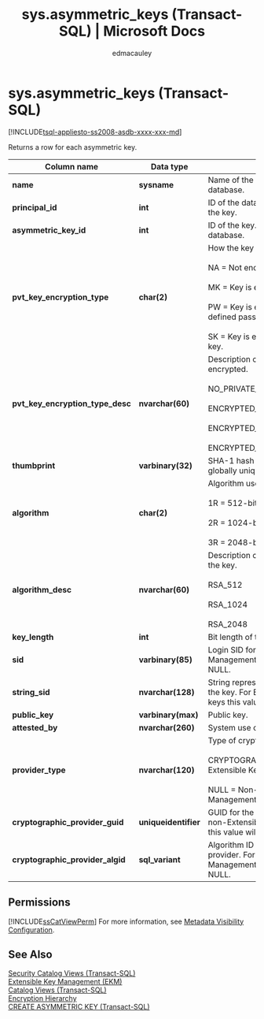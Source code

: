 ﻿---
title: "sys.asymmetric_keys (Transact-SQL) | Microsoft Docs"
ms.custom: ""
ms.date: "06/10/2016"
ms.prod: "sql-non-specified"
ms.prod_service: "database-engine, sql-database"
ms.service: ""
ms.component: "system-catalog-views"
ms.reviewer: ""
ms.suite: "sql"
ms.technology: 
  - "database-engine"
ms.tgt_pltfrm: ""
ms.topic: "language-reference"
f1_keywords: 
  - "asymmetric_keys"
  - "sys.asymmetric_keys_TSQL"
  - "asymmetric_keys_TSQL"
  - "sys.asymmetric_keys"
dev_langs: 
  - "TSQL"
helpviewer_keywords: 
  - "sys.asymmetric_keys catalog view"
ms.assetid: bbca796a-9bb5-4a62-9ca8-1d255984553d
caps.latest.revision: 35
author: "edmacauley"
ms.author: "edmaca"
manager: "craigg"
ms.workload: "Inactive"
monikerRange: "= azuresqldb-current || >= sql-server-2016 || = sqlallproducts-allversions"
---
# sys.asymmetric_keys (Transact-SQL)
[!INCLUDE[tsql-appliesto-ss2008-asdb-xxxx-xxx-md](../../includes/tsql-appliesto-ss2008-asdb-xxxx-xxx-md.md)]

  Returns a row for each asymmetric key.  
  
|Column name|Data type|Description|  
|-----------------|---------------|-----------------|  
|**name**|**sysname**|Name of the key. Is unique within the database.|  
|**principal_id**|**int**|ID of the database principal that owns the key.|  
|**asymmetric_key_id**|**int**|ID of the key. Is unique within the database.|  
|**pvt_key_encryption_type**|**char(2)**|How the key is encrypted.<br /><br /> NA = Not encrypted<br /><br /> MK = Key is encrypted by the master key<br /><br /> PW = Key is encrypted by a user-defined password<br /><br /> SK = Key is encrypted by service master key.|  
|**pvt_key_encryption_type_desc**|**nvarchar(60)**|Description of how the private key is encrypted.<br /><br /> NO_PRIVATE_KEY<br /><br /> ENCRYPTED_BY_MASTER_KEY<br /><br /> ENCRYPTED_BY_PASSWORD<br /><br /> ENCRYPTED_BY_SERVICE_MASTER_KEY|  
|**thumbprint**|**varbinary(32)**|SHA-1 hash of the key. The hash is globally unique.|  
|**algorithm**|**char(2)**|Algorithm used with the key.<br /><br /> 1R = 512-bit RSA<br /><br /> 2R = 1024-bit RSA<br /><br /> 3R = 2048-bit RSA|  
|**algorithm_desc**|**nvarchar(60)**|Description of the algorithm used with the key.<br /><br /> RSA_512<br /><br /> RSA_1024<br /><br /> RSA_2048|  
|**key_length**|**int**|Bit length of the key.|  
|**sid**|**varbinary(85)**|Login SID for this key. For Extensible Key Management keys this value will be NULL.|  
|**string_sid**|**nvarchar(128)**|String representation of the login SID of the key. For Extensible Key Management keys this value will be NULL.|  
|**public_key**|**varbinary(max)**|Public key.|  
|**attested_by**|**nvarchar(260)**|System use only.|  
|**provider_type**|**nvarchar(120)**|Type of cryptographic provider:<br /><br /> CRYPTOGRAPHIC PROVIDER = Extensible Key Management keys<br /><br /> NULL = Non-Extensible Key Management keys|  
|**cryptographic_provider_guid**|**uniqueidentifier**|GUID for the cryptographic provider. For non-Extensible Key Management keys this value will be NULL.|  
|**cryptographic_provider_algid**|**sql_variant**|Algorithm ID for the cryptographic provider. For non-Extensible Key Management keys this value will be NULL.|  
  
## Permissions  
 [!INCLUDE[ssCatViewPerm](../../includes/sscatviewperm-md.md)] For more information, see [Metadata Visibility Configuration](../../relational-databases/security/metadata-visibility-configuration.md).  
  
## See Also  
 [Security Catalog Views &#40;Transact-SQL&#41;](../../relational-databases/system-catalog-views/security-catalog-views-transact-sql.md)   
 [Extensible Key Management &#40;EKM&#41;](../../relational-databases/security/encryption/extensible-key-management-ekm.md)   
 [Catalog Views &#40;Transact-SQL&#41;](../../relational-databases/system-catalog-views/catalog-views-transact-sql.md)   
 [Encryption Hierarchy](../../relational-databases/security/encryption/encryption-hierarchy.md)   
 [CREATE ASYMMETRIC KEY &#40;Transact-SQL&#41;](../../t-sql/statements/create-asymmetric-key-transact-sql.md)  
  
  
